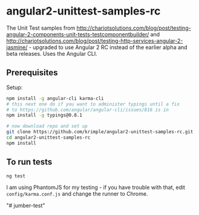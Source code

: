 # angular2-unittest-samples-rc
The Unit Test samples from http://chariotsolutions.com/blog/post/testing-angular-2-components-unit-tests-testcomponentbuilder/ and http://chariotsolutions.com/blog/post/testing-http-services-angular-2-jasmine/ - upgraded
to use Angular 2 RC instead of the earlier alpha and beta releases.  Uses the Angular CLI.

## Prerequisites

Setup:

```bash
npm install -g angular-cli karma-cli
# this next one do if you want to administer typings until a fix
# to https://github.com/angular/angular-cli/issues/816 is in
npm install -g typings@0.8.1

# now download repo and set up
git clone https://github.com/krimple/angular2-unittest-samples-rc.git
cd angular2-unittest-samples-rc
npm install
```

## To run tests

```bash
ng test
```

I am using PhantomJS for my testing - if you have trouble with that, edit `config/karma.conf.js` and change the runner to Chrome.

"# jumber-test" 
